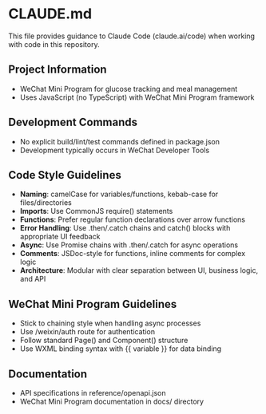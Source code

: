 # CLAUDE.md

This file provides guidance to Claude Code (claude.ai/code) when working with code in this repository.

## Project Information
- WeChat Mini Program for glucose tracking and meal management
- Uses JavaScript (no TypeScript) with WeChat Mini Program framework

## Development Commands
- No explicit build/lint/test commands defined in package.json
- Development typically occurs in WeChat Developer Tools

## Code Style Guidelines
- **Naming**: camelCase for variables/functions, kebab-case for files/directories
- **Imports**: Use CommonJS require() statements
- **Functions**: Prefer regular function declarations over arrow functions
- **Error Handling**: Use .then/.catch chains and catch() blocks with appropriate UI feedback
- **Async**: Use Promise chains with .then/.catch for async operations
- **Comments**: JSDoc-style for functions, inline comments for complex logic
- **Architecture**: Modular with clear separation between UI, business logic, and API

## WeChat Mini Program Guidelines
- Stick to chaining style when handling async processes
- Use /weixin/auth route for authentication
- Follow standard Page() and Component() structure
- Use WXML binding syntax with {{ variable }} for data binding

## Documentation
- API specifications in reference/openapi.json
- WeChat Mini Program documentation in docs/ directory